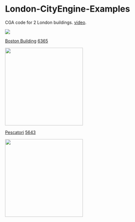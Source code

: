 # London-CityEngine-Examples

CGA code for 2 London buildings. [video](https://youtu.be/ViEGCgmXIvw).

<img src="https://github.com/twak/London-CityEngine-Examples/blob/master/images/models.png">

[Boston Building](https://www.google.co.uk/maps/place/BT+Tower/@51.5226019,-0.1397308,3a,75y,106.15h,109.76t/data=!3m8!1e1!3m6!1s--ZEwmbe9QPE%2FUuWkA-U9fgI%2FAAAAAAABlGs%2F1YQvT3A0Mtw-rPeqMmxukDSjM_el11Hjg!2e4!3e11!6s%2F%2Flh6.googleusercontent.com%2F--ZEwmbe9QPE%2FUuWkA-U9fgI%2FAAAAAAABlGs%2F1YQvT3A0Mtw-rPeqMmxukDSjM_el11Hjg%2Fw387-h100-n-k-no%2F!7i5376!8i1388!4m5!3m4!1s0x48761b29ba9f31d1:0xc88e383ae8ad82b!8m2!3d51.5213924!4d-0.1390175!6m1!1e1)  [6365](https://github.com/twak/London-CityEngine-Examples/blob/master/rules/6365.cga)

<img src="https://github.com/twak/London-CityEngine-Examples/blob/master/images/IMG_6365_orig_cropped_by_ce.jpg" width="256">

[Pescatori](https://www.google.co.uk/maps/place/Pescatori/@51.5197212,-0.136037,3a,60y,235.99h,115.1t/data=!3m6!1e1!3m4!1s9AQlYHji0gHbY463kofXZQ!2e0!7i13312!8i6656!4m5!3m4!1s0x48761b2be5a1b561:0x381143c8b74f9dd1!8m2!3d51.5196311!4d-0.1361483!6m1!1e1) [5643](https://github.com/twak/London-CityEngine-Examples/blob/master/rules/5643.cga)

<img src="https://github.com/twak/London-CityEngine-Examples/blob/master/images/IMG_5643.jpg" width="256">
